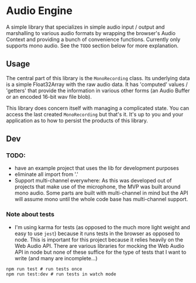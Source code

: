 # Audio Engine

A simple library that specializes in simple audio input / output and marshalling to various audio formats by wrapping the browser's Audio Context and providing a bunch of convenience functions. Currently only supports mono audio. See the `TODO` section below for more explanation.

## Usage

The central part of this library is the `MonoRecording` class. Its underlying data is a simple Float32Array with the raw audio data. It has 'computed' values / 'getters' that provide the information in various other forms (an Audio Buffer or an encoded 16-bit wav file blob).

This library does concern itself with managing a complicated state. You can access the last created `MonoRecording` but that's it. It's up to you and your application as to how to persist the products of this library.

## Dev

### TODO:

- have an example project that uses the lib for development purposes
- eliminate all import from '.'
- Support multi-channel everywhere: As this was developed out of projects that make use of the microphone, the MVP was built around mono audio. Some parts are built with multi-channel in mind but the API will assume mono until the whole code base has multi-channel support.

### Note about tests

- I'm using karma for tests (as opposed to the much more light weight and easy to use `jest`) because it runs tests in the browser as opposed to node. This is important for this project because it relies heavily on the Web Audio API. There are various libraries for mocking the Web Audio API in node but none of these suffice for the type of tests that I want to write (and many are incomplete...)

```
npm run test # run tests once
npm run test:dev # run tests in watch mode
```
